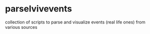 # parselvivevents
collection of scripts to parse and visualize events (real life ones) from various sources
